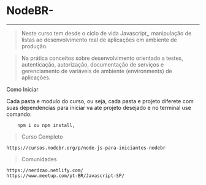 # NodeBR-
----------------------------------------------

>Neste curso tem desde o ciclo de vida Javascript,, manipulação de listas ao desenvolvimento real de aplicações em ambiente de produção. 

>Na prática conceitos sobre desenvolvimento orientado a testes, autenticação, autorização, documentação de serviços e gerenciamento de variáveis de ambiente (environments) de aplicações.

Como Iniciar

Cada pasta e modulo do curso, ou seja, cada pasta e projeto diferete com suas dependencias para iniciar va ate projeto desejado e no terminal use comando: 
        
        npm i ou npm install,

>Curso Completo

    https://cursos.nodebr.org/p/node-js-para-iniciantes-nodebr

>Comunidades

    https://nerdzao.netlify.com/
    https://www.meetup.com/pt-BR/Javascript-SP/
